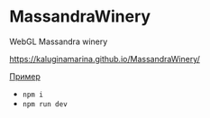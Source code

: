 # MassandraWinery
WebGL Massandra winery

https://kaluginamarina.github.io/MassandraWinery/

[Пример](https://www.google.com/maps/@44.5176049,34.1874165,3a,75y,114.99h,90t/data=!3m8!1e1!3m6!1sAF1QipOJvrKbSygUOLsK7sfDMcJLOS0NLlbmUQ0ynnCa!2e10!3e11!6shttps:%2F%2Flh5.googleusercontent.com%2Fp%2FAF1QipOJvrKbSygUOLsK7sfDMcJLOS0NLlbmUQ0ynnCa%3Dw203-h100-k-no-pi-0-ya176.16945-ro0-fo100!7i8704!8i4352)

- `npm i`
- `npm run dev`
